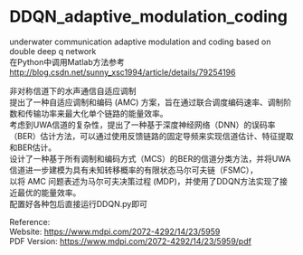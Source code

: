 # DDQN_adaptive_modulation_coding  
underwater communication adaptive modulation and coding based on double deep q network  
在Python中调用Matlab方法参考 http://blog.csdn.net/sunny_xsc1994/article/details/79254196  
  
非对称信道下的水声通信自适应调制  
提出了一种自适应调制和编码 (AMC) 方案，旨在通过联合调度编码速率、调制阶数和传输功率来最大化单个链路的能量效率。  
考虑到UWA信道的复杂性，提出了一种基于深度神经网络（DNN）的误码率（BER）估计方法，可以通过使用反馈链路的固定导频来实现信道估计、特征提取和BER估计。  
设计了一种基于所有调制和编码方式（MCS）的BER的信道分类方法，并将UWA信道进一步建模为具有未知转移概率的有限状态马尔可夫链（FSMC），  
以将 AMC 问题表述为马尔可夫决策过程 (MDP)，并使用了DDQN方法实现了接近最优的能量效率。  
配置好各种包后直接运行DDQN.py即可  
  
Reference:  
Website: https://www.mdpi.com/2072-4292/14/23/5959  
PDF Version: https://www.mdpi.com/2072-4292/14/23/5959/pdf  
